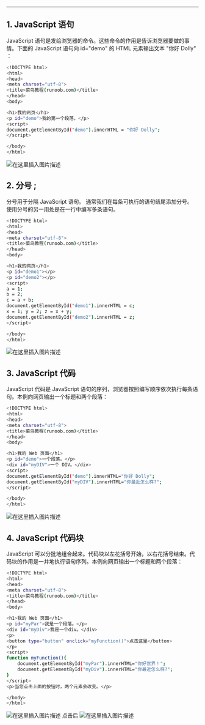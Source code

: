 

---
##  1. JavaScript 语句
JavaScript 语句是发给浏览器的命令。这些命令的作用是告诉浏览器要做的事情。下面的 JavaScript 语句向 id="demo" 的 HTML 元素输出文本 "你好 Dolly" ：

```bash
<!DOCTYPE html>
<html>
<head> 
<meta charset="utf-8"> 
<title>菜鸟教程(runoob.com)</title> 
</head>
<body>

<h1>我的网页</h1>
<p id="demo">我的第一个段落。</p>
<script>
document.getElementById("demo").innerHTML = "你好 Dolly";
</script>

</body>
</html>
```
![在这里插入图片描述](https://i-blog.csdnimg.cn/blog_migrate/7ac9b7bce4de1be9e4d789271db6b1e6.png)
##  2. 分号 ;
分号用于分隔 JavaScript 语句。
通常我们在每条可执行的语句结尾添加分号。
使用分号的另一用处是在一行中编写多条语句。

```bash
<!DOCTYPE html>
<html>
<head> 
<meta charset="utf-8"> 
<title>菜鸟教程(runoob.com)</title> 
</head>
<body>

<h1>我的网页</h1>
<p id="demo1"></p>
<p id="demo2"></p>
<script>
a = 1;
b = 2;
c = a + b;
document.getElementById("demo1").innerHTML = c;
x = 1; y = 2; z = x + y;
document.getElementById("demo2").innerHTML = z;
</script>

</body>
</html>
```
![在这里插入图片描述](https://i-blog.csdnimg.cn/blog_migrate/5683c08ebda888a8a80d0e3b898f1dff.png)
##  3. JavaScript 代码
JavaScript 代码是 JavaScript 语句的序列，浏览器按照编写顺序依次执行每条语句。本例向网页输出一个标题和两个段落：

```bash
<!DOCTYPE html>
<html>
<head> 
<meta charset="utf-8"> 
<title>菜鸟教程(runoob.com)</title> 
</head>
<body>

<h1>我的 Web 页面</h1>
<p id="demo">一个段落。</p>
<div id="myDIV">一个 DIV。</div>
<script>
document.getElementById("demo").innerHTML="你好 Dolly";
document.getElementById("myDIV").innerHTML="你最近怎么样?";
</script>

</body>
</html>
```
![在这里插入图片描述](https://i-blog.csdnimg.cn/blog_migrate/1d440a7060cb832fcf2361cc95fad5b8.png)
##  4. JavaScript 代码块
JavaScript 可以分批地组合起来。代码块以左花括号开始，以右花括号结束。代码块的作用是一并地执行语句序列。本例向网页输出一个标题和两个段落：

```bash
<!DOCTYPE html>
<html>
<head> 
<meta charset="utf-8"> 
<title>菜鸟教程(runoob.com)</title> 
</head>
<body>

<h1>我的 Web 页面</h1>
<p id="myPar">我是一个段落。</p>
<div id="myDiv">我是一个div。</div>
<p>
<button type="button" onclick="myFunction()">点击这里</button>
</p>
<script>
function myFunction(){
	document.getElementById("myPar").innerHTML="你好世界！";
	document.getElementById("myDiv").innerHTML="你最近怎么样?";
}
</script>
<p>当您点击上面的按钮时，两个元素会改变。</p>

</body>
</html>
```
![在这里插入图片描述](https://i-blog.csdnimg.cn/blog_migrate/25173fcd13474bfb0f23f7f1817cb3d0.png)
点击后
![在这里插入图片描述](https://i-blog.csdnimg.cn/blog_migrate/254ed67c8695f37dc3fce9757ea9e3e4.png)

